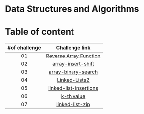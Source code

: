 # Data Structures and Algorithms

# Table of content

| #of challenge|Challenge link  | 
| :---: | :---: |
| 01 | [Reverse Array Function](./code-challenges/ch1-array-reverse/README.md) |
| 02 | [array-insert-shift](./code-challenges/ch2-array-insert-shift/README.md) |
| 03 | [array-binary-search](./code-challenges/ch3-array-binary-search/README.md) 
| 04 | [Linked-Lists2](./linked-list/readme/single.list.md) |
| 05 | [linked-list-insertions](./linked-list/readme/extend.md) |
| 06 | [k-th value](./linked-list/readme/kth.md) |
| 07 | [linked-list-zip](./linked-list/readme/zipList.md) |




